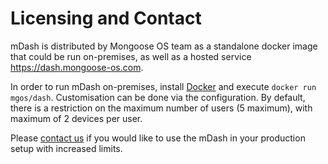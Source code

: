 # Licensing and Contact

mDash is distributed by Mongoose OS team as a standalone docker image that
could be run on-premises, as well as a hosted service https://dash.mongoose-os.com.

In order to run mDash on-premises, install [Docker](https://www.docker.com) and
execute `docker run mgos/dash`. Customisation
can be done via the configuration. By default, there is a restriction on the
maximum number of users (5 maximum), with maximum of 2 devices per user.

Please [contact us](https://mongoose-os.com/contact.html) if you would like
to use the mDash in your production setup with increased limits.
